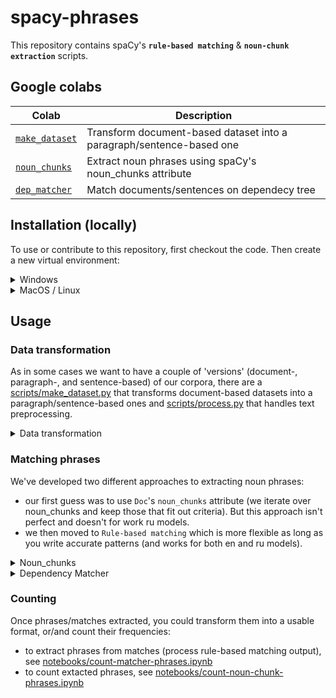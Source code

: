 # spacy-phrases

This repository contains spaCy's **`rule-based matching`** & 
**`noun-chunk extraction`** scripts.

## Google colabs

| Colab | Description |
| --- | --- |
| [`make_dataset`](https://colab.research.google.com/drive/11dzY5m3swlIDfw7VTKz4StpvjTbi0MAn?usp=sharing) | Transform document-based dataset into a paragraph/sentence-based one |
| [`noun_chunks`](https://colab.research.google.com/drive/1yPwCk-ptJ9QQlzqUiNHeB3NR9Jnc0EIw?usp=sharing) | Extract noun phrases using spaCy's noun_chunks attribute |
| [`dep_matcher`](https://colab.research.google.com/drive/17CDLmxSD0usg4dcJl1XcuTUejOLHyknj?usp=sharing) | Match documents/sentences on dependecy tree |


## Installation (locally)

To use or contribute to this repository, first checkout the code. 
Then create a new virtual environment:

<details>
<summary>Windows</summary>
<p>

```console
$ git clone https://github.com/hcss-utils/spacy-phrases.git
$ cd spacy-phrases
$ python -m venv env 
$ . env/Scripts/activate
$ pip install -r requirements.txt
```
</p>
</details>

<details>
<summary>MacOS / Linux</summary>
<p>

```console
$ git clone https://github.com/hcss-utils/spacy-phrases.git
$ cd spacy-phrases
$ python3 -m venv env 
$ . env/bin/activate
$ pip install -r requirements.txt
```
</p>
</details>
  
## Usage
### Data transformation

As in some cases we want to have a couple of 'versions' (document-, paragraph-, 
and sentence-based) of our corpora, there are a [scripts/make_dataset.py](scripts/make_dataset.py) 
that transforms document-based datasets into a paragraph/sentence-based ones 
and [scripts/process.py](scripts/process.py) that handles text preprocessing.

<details>
<summary>Data transformation</summary>
<p>

To prepare dataset, run `python scripts/make_dataset.py`: 

```console
Usage: make_dataset.py [OPTIONS] INPUT_TABLE OUTPUT_TABLE

  Typer app that processes datasets.

Arguments:
  INPUT_TABLE   [required]
  OUTPUT_TABLE  [required]

Options:
  --lang [en|ru]                  sentecizer's base model  [default:
                                  Languages.EN]
  --docs-max-length INTEGER       Doc's max length.  [default: 2000000]
  --paragraph / --sentence        [default: sentence]
  --text TEXT                     [default: fulltext]
  --uuid TEXT                     [default: uuid]
  --lemmatize / --no-lemmatize    [default: no-lemmatize]
  --install-completion [bash|zsh|fish|powershell|pwsh]
                                  Install completion for the specified shell.
  --show-completion [bash|zsh|fish|powershell|pwsh]
                                  Show completion for the specified shell, to
                                  copy it or customize the installation.
  --help                          Show this message and exit.
```
</p>
</details>

### Matching phrases

We've developed two different approaches to extracting noun phrases:
- our first guess was to use `Doc`'s `noun_chunks` attribute (we iterate 
over noun_chunks and keep those that fit out criteria). 
But this approach isn't perfect and doesn't for work ru models.
- we then moved to `Rule-based matching` which is more flexible as long as 
you write accurate patterns (and works for both en and ru models).

<details>
<summary>Noun_chunks</summary>
<p>

To extract phrases using noun_chunks approach, run `python scripts/noun_chunks.py`: 

```console
Usage: noun_chunks.py [OPTIONS] INPUT_TABLE OUTPUT_JSONL

  Extract noun phrases using spaCy.

Arguments:
  INPUT_TABLE   [required]
  OUTPUT_JSONL  [required]

Options:
  --model TEXT                    [default: en_core_web_sm]
  --docs-max-length INTEGER       [default: 2000000]
  --batch-size INTEGER            [default: 50]
  --text-field TEXT               [default: fulltext]
  --uuid-field TEXT               [default: uuid]
  --pattern TEXT                  [default: influenc]
  --install-completion [bash|zsh|fish|powershell|pwsh]
                                  Install completion for the specified shell.
  --show-completion [bash|zsh|fish|powershell|pwsh]
                                  Show completion for the specified shell, to
                                  copy it or customize the installation.
  --help                          Show this message and exit.
```

</p>
</details>

<details>
<summary>Dependency Matcher</summary>
<p>

To extract phrases using Dependency Matcher approach, run `python scripts/dep_matcher.py`: 

```console
Usage: dep_matcher.py [OPTIONS] INPUT_TABLE PATTERNS OUTPUT_JSONL

  Match dependencies using spaCy's dependency matcher.

Arguments:
  INPUT_TABLE   Input table containing text & metadata  [required]
  PATTERNS      Directory or a single pattern file with rules  [required]
  OUTPUT_JSONL  Output JSONLines file where matches will be stored  [required]

Options:
  --model TEXT                    SpaCy model's name  [default:
                                  en_core_web_sm]
  --docs-max-length INTEGER       Doc's max length.  [default: 2000000]
  --text-field TEXT               [default: fulltext]
  --uuid-field TEXT               [default: uuid]
  --batch-size INTEGER            [default: 50]
  --context-depth INTEGER
  --merge-entities / --no-merge-entities
                                  [default: no-merge-entities]
  --merge-noun-chunks / --no-merge-noun-chunks
                                  [default: no-merge-noun-chunks]
  --keep-sentence / --no-keep-sentence
                                  [default: no-keep-sentence]
  --keep-fulltext / --no-keep-fulltext
                                  [default: no-keep-fulltext]
  --install-completion [bash|zsh|fish|powershell|pwsh]
                                  Install completion for the specified shell.
  --show-completion [bash|zsh|fish|powershell|pwsh]
                                  Show completion for the specified shell, to
                                  copy it or customize the installation.
  --help                          Show this message and exit.
```
</p>
</details>

### Counting

Once phrases/matches extracted, you could transform them into a usable format, 
or/and count their frequencies:
- to extract phrases from matches (process rule-based matching output), 
see [notebooks/count-matcher-phrases.ipynb](notebooks/count-matcher-phrases.ipynb)
- to count extacted phrases, 
see [notebooks/count-noun-chunk-phrases.ipynb](notebooks/count-noun-chunk-phrases.ipynb)
